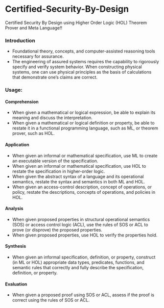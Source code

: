 # Certified-Security-By-Design
Certified Security By Design using Higher Order Logic (HOL) Theorem Prover and Meta Language!!

### Introduction

- Foundational theory, concepts, and computer-assisted reasoning tools necessary for assurance.
- The engineering of assured systems requires the capability to rigorously specify and verify system behavior. When constructing physical systems, one can use physical principles as the basis of calculations that demonstrate one’s claims are correct.

### Usage:
#### Comprehension
- When given a mathematical or logical expression, be able to explain its meaning and discuss the interpretation.
- When given a mathematical or logical definition or property, be able to restate it in a functional programming language, such as ML, or theorem prover, such as HOL.

#### Application
- When given an informal or mathematical specification, use ML to create an executable version of the specification.
- When given an informal or mathematical specification, use HOL to restate the specification in higher-order logic.
- When given the abstract syntax of a language and its operational semantics, restate the syntax and semantics in both ML and HOL.
- When given an access-control description, concept of operations, or policy, restate the descriptions, concepts of operations, and policies in HOL.

#### Analysis
- When given proposed properties in structural operational semantics (SOS) or access control logic (ACL), use the rules of SOS or ACL to prove (or disprove) the proposed properties.
- When given proposed properties, use HOL to verify the properties hold.

#### Synthesis
- When given an informal specification, definition, or property, construct (in ML or HOL) appropriate data types, predicates, functions, and semantic rules that correctly and fully describe the specification, definition, or property.

#### Evaluation
- When given a proposed proof using SOS or ACL, assess if the proof is correct using the rules of SOS or ACL.
